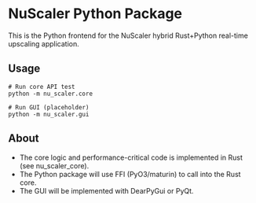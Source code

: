 # NuScaler Python Package

This is the Python frontend for the NuScaler hybrid Rust+Python real-time upscaling application.

## Usage

```
# Run core API test
python -m nu_scaler.core

# Run GUI (placeholder)
python -m nu_scaler.gui
```

## About
- The core logic and performance-critical code is implemented in Rust (see nu_scaler_core).
- The Python package will use FFI (PyO3/maturin) to call into the Rust core.
- The GUI will be implemented with DearPyGui or PyQt.
